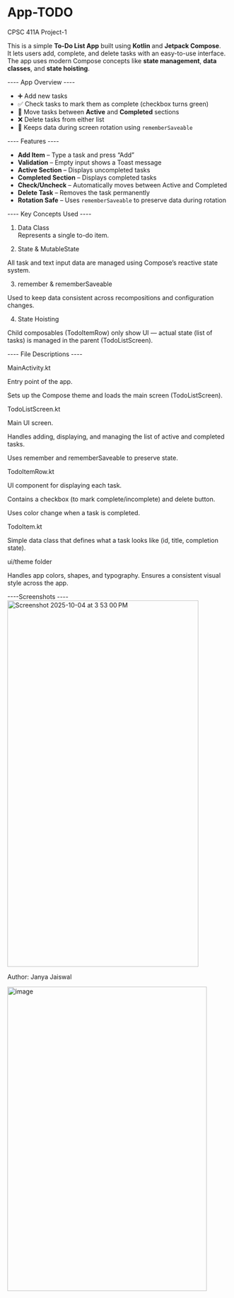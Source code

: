 # App-TODO
CPSC 411A Project-1

This is a simple **To-Do List App** built using **Kotlin** and **Jetpack Compose**.  
It lets users add, complete, and delete tasks with an easy-to-use interface.  
The app uses modern Compose concepts like **state management**, **data classes**, and **state hoisting**.

---- App Overview ----

- ➕ Add new tasks  
- ✅ Check tasks to mark them as complete (checkbox turns green)  
- 🔄 Move tasks between **Active** and **Completed** sections  
- ❌ Delete tasks from either list  
- 💾 Keeps data during screen rotation using `rememberSaveable`

---- Features ----

- **Add Item** – Type a task and press “Add”
- **Validation** – Empty input shows a Toast message
- **Active Section** – Displays uncompleted tasks
- **Completed Section** – Displays completed tasks
- **Check/Uncheck** – Automatically moves between Active and Completed
- **Delete Task** – Removes the task permanently
- **Rotation Safe** – Uses `rememberSaveable` to preserve data during rotation

---- Key Concepts Used ----

1. Data Class  
Represents a single to-do item.

2. State & MutableState

All task and text input data are managed using Compose’s reactive state system.

3. remember & rememberSaveable

Used to keep data consistent across recompositions and configuration changes.

4. State Hoisting

Child composables (TodoItemRow) only show UI —
actual state (list of tasks) is managed in the parent (TodoListScreen).

---- File Descriptions ----

MainActivity.kt

Entry point of the app.

Sets up the Compose theme and loads the main screen (TodoListScreen).

TodoListScreen.kt

Main UI screen.

Handles adding, displaying, and managing the list of active and completed tasks.

Uses remember and rememberSaveable to preserve state.

TodoItemRow.kt

UI component for displaying each task.

Contains a checkbox (to mark complete/incomplete) and delete button.

Uses color change when a task is completed.

TodoItem.kt

Simple data class that defines what a task looks like (id, title, completion state).

ui/theme folder

Handles app colors, shapes, and typography.
Ensures a consistent visual style across the app.

----Screenshots ----
<img width="432" height="826" alt="Screenshot 2025-10-04 at 3 53 00 PM" src="https://github.com/user-attachments/assets/087c53b0-80b8-457c-b162-9bc503082e27" />


Author:
Janya Jaiswal

<img width="451" height="686" alt="image" src="https://github.com/user-attachments/assets/27a3eff1-fb80-4eea-b840-1a7e6d572ff5" />

